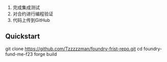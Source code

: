 1. 完成集成测试
2. 对合约进行编程验证
3. 代码上传到GitHub

## Quickstart
git clone https://github.com/Tzzzzzman/foundry-frist-repo.git
cd foundry-fund-me-f23
forge build